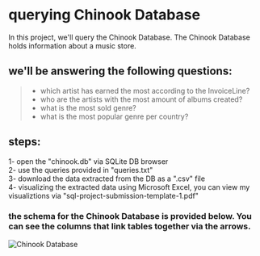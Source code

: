 # querying Chinook Database

In this project, we'll query the Chinook Database. The Chinook Database holds information about a music store. 

## we'll be answering the following questions:

> - which artist has earned the most according to the
InvoiceLine? </br>
> - who are the artists with the most amount of albums created?</br>
> - what is the most sold genre? </br>
> - what is the most popular genre per country? </br>

## steps:
1- open the "chinook.db" via SQLite DB browser </br>
2- use the queries provided in "queries.txt" </br>
3- download the data extracted from the DB as a ".csv" file </br>
4- visualizing the extracted data using Microsoft Excel, you can view my visualiztions via "sql-project-submission-template-1.pdf"</br>


### the schema for the Chinook Database is provided below. You can see the columns that link tables together via the arrows.

![Chinook Database](https://user-images.githubusercontent.com/77872656/205760319-47f4ea84-f050-4148-b766-e6233e44c4d9.PNG)


